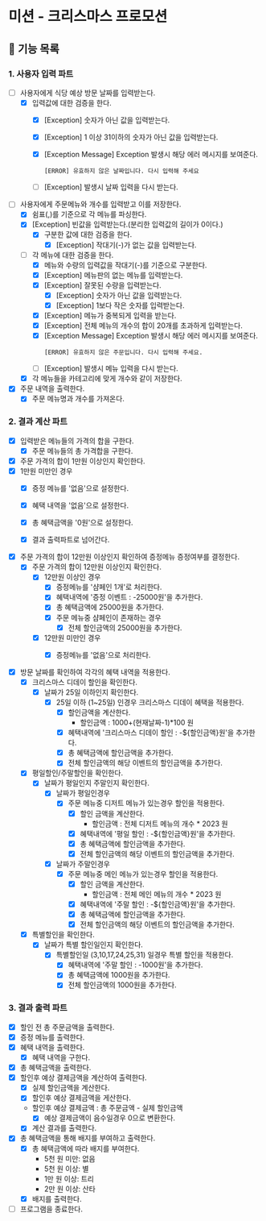# 미션 - 크리스마스 프로모션

## 🚀 기능 목록

### 1. 사용자 입력 파트

- [ ] 사용자에게 식당 예상 방문 날짜를 입력받는다.
    - [x] 입력값에 대한 검증을 한다.
        - [x] [Exception] 숫자가 아닌 값을 입력받는다.
        - [x] [Exception] 1 이상 31이하의 숫자가 아닌 값을 입력받는다.
        - [x] [Exception Message] Exception 발생시 해당 에러 메시지를 보여준다.
          ```
          [ERROR] 유효하지 않은 날짜입니다. 다시 입력해 주세요
          ```
        - [ ] [Exception] 발생시 날짜 입력을 다시 받는다.


- [ ] 사용자에게 주문메뉴와 개수를 입력받고 이를 저장한다.
    - [x] 쉼표(,)를 기준으로 각 메뉴를 파싱한다.
    - [x] [Exception] 빈값을 입력받는다.(분리한 입력값의 길이가 0이다.)
        - [x] 구분한 값에 대한 검증을 한다.
            - [x] [Exception] 작대기(-)가 없는 값을 입력받는다.

    - [ ] 각 메뉴에 대한 검증을 한다.
        - [x] 메뉴와 수량의 입력값을 작대기(-)를 기준으로 구분한다.
        - [x] [Exception] 메뉴판의 없는 메뉴를 입력받는다.
        - [x] [Exception] 잘못된 수량을 입력받는다.
            - [x] [Exception] 숫자가 아닌 값을 입력받는다.
            - [x] [Exception] 1보다 작은 숫자를 입력받는다.
        - [x] [Exception] 메뉴가 중복되게 입력을 받는다.
        - [x] [Exception] 전체 메뉴의 개수의 합이 20개를 초과하게 입력받는다.
        - [x] [Exception Message] Exception 발생시 해당 에러 메시지를 보여준다.
          ```
          [ERROR] 유효하지 않은 주문입니다. 다시 입력해 주세요.
          ```
        - [ ] [Exception] 발생시 메뉴 입력을 다시 받는다.
    - [x] 각 메뉴들을 카테고리에 맞게 개수와 같이 저장한다.

- [x] 주문 내역을 출력한다.
    - [x] 주문 메뉴명과 개수를 가져온다.

### 2. 결과 계산 파트

- [x] 입력받은 메뉴들의 가격의 합을 구한다.
    - [x] 주문 메뉴들의 총 가격합을 구한다.
- [x] 주문 가격의 합이 1만원 이상인지 확인한다.
- [x] 1만원 미만인 경우
    - [x] 증정 메뉴를 '없음'으로 설정한다.
    - [x] 혜택 내역을 '없음'으로 설정한다.
    - [x] 총 혜택금액을 '0원'으로 설정한다.
    - [x] 결과 출력파트로 넘어간다.


- [x] 주문 가격의 합이 12만원 이상인지 확인하여 증정메뉴 증정여부를 결정한다.
    - [x] 주문 가격의 합이 12만원 이상인지 확인한다.
        - [x] 12만원 이상인 경우
            - [x] 증정메뉴를 '샴페인 1개'로 처리한다.
            - [x] 혜택내역에 '증정 이벤트 : -25000원'을 추가한다.
            - [x] 총 혜택금액에 25000원을 추가한다.
            - [x] 주문 메뉴중 샴페인이 존재하는 경우
                - [x] 전체 할인금액의 25000원을 추가한다.
        - [x] 12만원 미만인 경우
            - [x] 증정메뉴를 '없음'으로 처리한다.


- [x] 방문 날짜를 확인하여 각각의 혜택 내역을 적용한다.
    - [x] 크리스마스 디데이 할인을 확인한다.
        - [x] 날짜가 25일 이하인지 확인한다.
            - [x] 25일 이하 (1~25일) 인경우 크리스마스 디데이 혜택을 적용한다.
                - [x] 할인금액을 계산한다.
                    - 할인금액 : 1000+(현재날짜-1)*100 원
                - [x] 혜택내역에 '크리스마스 디데이 할인 : -${할인금액}원'을 추가한다.
                - [x] 총 혜택금액에 할인금액을 추가한다.
                - [x] 전체 할인금액의 해당 이벤트의 할인금액을 추가한다.
    - [x] 평일할인/주말할인을 확인한다.
        - [x] 날짜가 평일인지 주말인지 확인한다.
            - [x] 날짜가 평일인경우
                - [x] 주문 메뉴중 디저트 메뉴가 있는경우 할인을 적용한다.
                    - [x] 할인 금액을 계산한다.
                        - 할인금액 : 전체 디저트 메뉴의 개수 * 2023 원
                    - [x] 혜택내역에 '평일 할인 : -${할인금액}원'을 추가한다.
                    - [x] 총 혜택금액에 할인금액을 추가한다.
                    - [x] 전체 할인금액의 해당 이벤트의 할인금액을 추가한다.
            - [x] 날짜가 주말인경우
                - [x] 주문 메뉴중 메인 메뉴가 있는경우 할인을 적용한다.
                    - [x] 할인 금액을 계산한다.
                        - 할인금액 : 전체 메인 메뉴의 개수 * 2023 원
                    - [x] 혜택내역에 '주말 할인 : -${할인금액}원'을 추가한다.
                    - [x] 총 혜택금액에 할인금액을 추가한다.
                    - [x] 전체 할인금액의 해당 이벤트의 할인금액을 추가한다.
    - [x] 특별할인을 확인한다.
        - [x] 날짜가 특별 할인일인지 확인한다.
            - [x] 특별할인일 (3,10,17,24,25,31) 일경우 특별 할인을 적용한다.
                - [x] 혜택내역에 '주말 할인 : -1000원'을 추가한다.
                - [x] 총 혜택금액에 1000원을 추가한다.
                - [x] 전체 할인금액의 1000원을 추가한다.

### 3. 결과 출력 파트

- [x] 할인 전 총 주문금액을 출력한다.
- [x] 증정 메뉴를 출력한다.
- [x] 혜택 내역을 출력한다.
    - [x] 혜택 내역을 구한다.
- [x] 총 혜택금액을 출력한다.
- [x] 할인후 예상 결제금액을 계산하여 출력한다.
    - [x] 실제 할인금액을 계산한다.
    - [x] 할인후 예상 결제금액을 게산한다.
    - 할인후 예상 결제금액 : 총 주문금액 - 실제 할인금액
        - [x] 예상 결제금액이 음수일경우 0으로 변환한다.
    - [x] 계산 결과를 출력한다.

- [x] 총 혜택금액을 통해 배지를 부여하고 출력한다.
    - [x] 총 혜택금액에 따라 배지를 부여한다.
        - 5천 원 미만: 없음
        - 5천 원 이상: 별
        - 1만 원 이상: 트리
        - 2만 원 이상: 산타
    - [x] 배지를 출력한다.

- [ ] 프로그램을 종료한다.